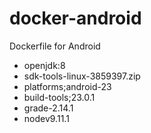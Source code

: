 # docker-android

Dockerfile for Android

- openjdk:8
- sdk-tools-linux-3859397.zip
- platforms;android-23
- build-tools;23.0.1
- grade-2.14.1
- nodev9.11.1
